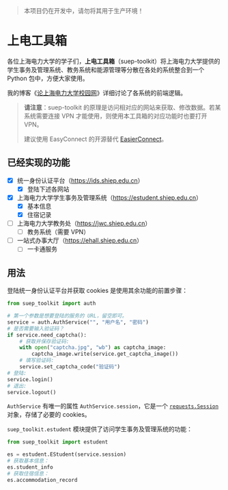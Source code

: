 > 本项目仍在开发中，请勿将其用于生产环境！

# 上电工具箱

各位上海电力大学的学子们，**上电工具箱**（suep-toolkit）将上海电力大学提供的学生事务及管理系统、教务系统和能源管理等分散在各处的系统整合到一个 Python 包中，方便大家使用。

我的博客《[论上海电力大学校园网](https://zhengxyz123.github.io/coding/suep-website/)》详细讨论了各系统的前端逻辑。

> **请注意**：suep-toolkit 的原理是访问相对应的网站来获取、修改数据。若某系统需要连接 VPN 才能使用，则使用本工具箱的对应功能时也要打开 VPN。
>
> 建议使用 EasyConnect 的开源替代 [EasierConnect](https://github.com/TeamSUEP/EasierConnect)。

## 已经实现的功能

- [x] 统一身份认证平台（<https://ids.shiep.edu.cn>）
  - [x] 登陆下述各网站
- [x] 上海电力大学学生事务及管理系统（<https://estudent.shiep.edu.cn>）
  - [x] 基本信息
  - [x] 住宿记录
- [ ] 上海电力大学教务处（<https://jwc.shiep.edu.cn>）
  - [ ] 教务系统（需要 VPN）
- [ ] 一站式办事大厅（<https://ehall.shiep.edu.cn>）
  - [ ] 一卡通服务

## 用法

登陆统一身份认证平台并获取 cookies 是使用其余功能的前置步骤：

```python
from suep_toolkit import auth

# 第一个参数是想要登陆的服务的 URL，留空即可。
service = auth.AuthService("", "用户名", "密码")
# 是否需要输入验证码？
if service.need_captcha():
    # 获取并保存验证码:
    with open("captcha.jpg", "wb") as captcha_image:
        captcha_image.write(service.get_captcha_image())
    # 填写验证码:
    service.set_captcha_code("验证码")
# 登陆:
service.login()
# 退出:
service.logout()
```

`AuthService` 有唯一的属性 `AuthService.session`，它是一个 [`requests.Session`](https://requests.readthedocs.io/en/latest/api/#requests.Session) 对象，存储了必要的 cookies。

`suep_toolkit.estudent` 模块提供了访问学生事务及管理系统的功能：

```python
from suep_toolkit import estudent

es = estudent.EStudent(service.session)
# 获取基本信息：
es.student_info
# 获取住宿信息：
es.accommodation_record
```
